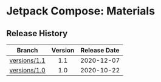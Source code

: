 # Jetpack Compose: Materials


## Release History

| Branch                                                       | Version | Release Date |
| ------------------------------------------------------------ | :-----: | :----------: |
| [versions/1.1](https://github.com/raywenderlich/video-jcomp-materials/tree/versions/1.1) |   1.1   |  2020-12-07  |
| [versions/1.0](https://github.com/raywenderlich/video-jcomp-materials/tree/versions/1.0) |   1.0   |  2020-10-22  |
